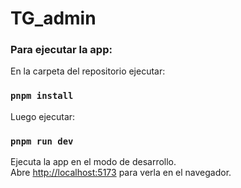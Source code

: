 # TG_admin

### Para ejecutar la app:

En la carpeta del repositorio ejecutar:

### `pnpm install`

Luego ejecutar:

### `pnpm run dev`

Ejecuta la app en el modo de desarrollo.\
Abre [http://localhost:5173](http://localhost:5173) para verla en el navegador.